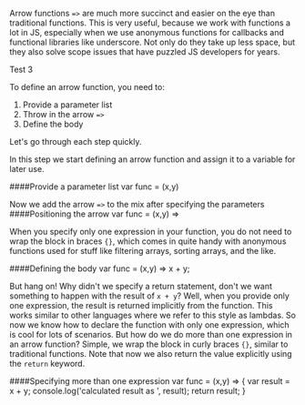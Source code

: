 Arrow functions `=>` are much more succinct and easier on the eye than traditional functions. This is very useful, because we work with functions a lot in JS, especially when we use anonymous functions for callbacks and functional libraries like underscore. Not only do they take up less space, but they also solve scope issues that have puzzled JS developers for years.

Test 3

To define an arrow function, you need to:

1. Provide a parameter list
2. Throw in the arrow `=>`
3. Define the body

Let's go through each step quickly.

In this step we start defining an arrow function and assign it to a variable for later use.

####Provide a parameter list
	var func = (x,y)

Now we add the arrow `=>` to the mix after specifying the parameters
####Positioning the arrow
	var func = (x,y) =>

When you specify only one expression in your function, you do not need to wrap the block in braces `{}`, which comes in quite handy with anonymous functions used for stuff like filtering arrays, sorting arrays, and the like.

####Defining the body
	var func = (x,y) => x + y;

But hang on! Why didn't we specify a return statement, don't we want something to happen with the result of `x + y`? Well, when you provide only one expression, the result is returned implicitly from the function. This works similar to other languages where we refer to this style as lambdas. So now we know how to declare the function with only one expression, which is cool for lots of scenarios. But how do we do more than one expression in an arrow function? Simple, we wrap the block in curly braces `{}`, similar to traditional functions. Note that now we also return the value explicitly using the `return` keyword.

####Specifying more than one expression
	var func = (x,y) => {
		var result = x + y;
		console.log('calculated result as ', result);
		return result;
	}


